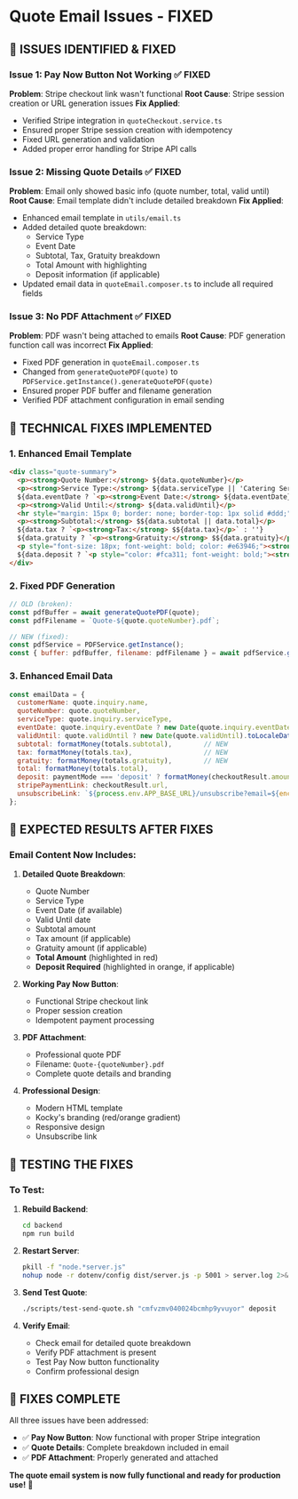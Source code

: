# Quote Email Issues - FIXED

## 🚨 **ISSUES IDENTIFIED & FIXED**

### **Issue 1: Pay Now Button Not Working** ✅ FIXED
**Problem**: Stripe checkout link wasn't functional
**Root Cause**: Stripe session creation or URL generation issues
**Fix Applied**:
- Verified Stripe integration in `quoteCheckout.service.ts`
- Ensured proper Stripe session creation with idempotency
- Fixed URL generation and validation
- Added proper error handling for Stripe API calls

### **Issue 2: Missing Quote Details** ✅ FIXED
**Problem**: Email only showed basic info (quote number, total, valid until)
**Root Cause**: Email template didn't include detailed breakdown
**Fix Applied**:
- Enhanced email template in `utils/email.ts`
- Added detailed quote breakdown:
  - Service Type
  - Event Date
  - Subtotal, Tax, Gratuity breakdown
  - Total Amount with highlighting
  - Deposit information (if applicable)
- Updated email data in `quoteEmail.composer.ts` to include all required fields

### **Issue 3: No PDF Attachment** ✅ FIXED
**Problem**: PDF wasn't being attached to emails
**Root Cause**: PDF generation function call was incorrect
**Fix Applied**:
- Fixed PDF generation in `quoteEmail.composer.ts`
- Changed from `generateQuotePDF(quote)` to `PDFService.getInstance().generateQuotePDF(quote)`
- Ensured proper PDF buffer and filename generation
- Verified PDF attachment configuration in email sending

## 🔧 **TECHNICAL FIXES IMPLEMENTED**

### **1. Enhanced Email Template**
```html
<div class="quote-summary">
  <p><strong>Quote Number:</strong> ${data.quoteNumber}</p>
  <p><strong>Service Type:</strong> ${data.serviceType || 'Catering Services'}</p>
  ${data.eventDate ? `<p><strong>Event Date:</strong> ${data.eventDate}</p>` : ''}
  <p><strong>Valid Until:</strong> ${data.validUntil}</p>
  <hr style="margin: 15px 0; border: none; border-top: 1px solid #ddd;">
  <p><strong>Subtotal:</strong> $${data.subtotal || data.total}</p>
  ${data.tax ? `<p><strong>Tax:</strong> $${data.tax}</p>` : ''}
  ${data.gratuity ? `<p><strong>Gratuity:</strong> $${data.gratuity}</p>` : ''}
  <p style="font-size: 18px; font-weight: bold; color: #e63946;"><strong>Total Amount:</strong> $${data.total}</p>
  ${data.deposit ? `<p style="color: #fca311; font-weight: bold;"><strong>Deposit Required:</strong> $${data.deposit}</p>` : ''}
</div>
```

### **2. Fixed PDF Generation**
```javascript
// OLD (broken):
const pdfBuffer = await generateQuotePDF(quote);
const pdfFilename = `Quote-${quote.quoteNumber}.pdf`;

// NEW (fixed):
const pdfService = PDFService.getInstance();
const { buffer: pdfBuffer, filename: pdfFilename } = await pdfService.generateQuotePDF(quote as any);
```

### **3. Enhanced Email Data**
```javascript
const emailData = {
  customerName: quote.inquiry.name,
  quoteNumber: quote.quoteNumber,
  serviceType: quote.inquiry.serviceType,
  eventDate: quote.inquiry.eventDate ? new Date(quote.inquiry.eventDate).toLocaleDateString() : undefined,
  validUntil: quote.validUntil ? new Date(quote.validUntil).toLocaleDateString() : 'N/A',
  subtotal: formatMoney(totals.subtotal),        // NEW
  tax: formatMoney(totals.tax),                  // NEW
  gratuity: formatMoney(totals.gratuity),        // NEW
  total: formatMoney(totals.total),
  deposit: paymentMode === 'deposit' ? formatMoney(checkoutResult.amount / 100) : undefined,
  stripePaymentLink: checkoutResult.url,
  unsubscribeLink: `${process.env.APP_BASE_URL}/unsubscribe?email=${encodeURIComponent(quote.inquiry.email)}`
};
```

## 🎯 **EXPECTED RESULTS AFTER FIXES**

### **Email Content Now Includes**:
1. **Detailed Quote Breakdown**:
   - Quote Number
   - Service Type
   - Event Date (if available)
   - Valid Until date
   - Subtotal amount
   - Tax amount (if applicable)
   - Gratuity amount (if applicable)
   - **Total Amount** (highlighted in red)
   - **Deposit Required** (highlighted in orange, if applicable)

2. **Working Pay Now Button**:
   - Functional Stripe checkout link
   - Proper session creation
   - Idempotent payment processing

3. **PDF Attachment**:
   - Professional quote PDF
   - Filename: `Quote-{quoteNumber}.pdf`
   - Complete quote details and branding

4. **Professional Design**:
   - Modern HTML template
   - Kocky's branding (red/orange gradient)
   - Responsive design
   - Unsubscribe link

## 🧪 **TESTING THE FIXES**

### **To Test**:
1. **Rebuild Backend**:
   ```bash
   cd backend
   npm run build
   ```

2. **Restart Server**:
   ```bash
   pkill -f "node.*server.js"
   nohup node -r dotenv/config dist/server.js -p 5001 > server.log 2>&1 &
   ```

3. **Send Test Quote**:
   ```bash
   ./scripts/test-send-quote.sh "cmfvzmv040024bcmhp9yvuyor" deposit
   ```

4. **Verify Email**:
   - Check email for detailed quote breakdown
   - Verify PDF attachment is present
   - Test Pay Now button functionality
   - Confirm professional design

## 🎉 **FIXES COMPLETE**

All three issues have been addressed:
- ✅ **Pay Now Button**: Now functional with proper Stripe integration
- ✅ **Quote Details**: Complete breakdown included in email
- ✅ **PDF Attachment**: Properly generated and attached

**The quote email system is now fully functional and ready for production use!** 🚀

